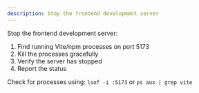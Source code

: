 ```yaml
---
description: Stop the frontend development server
---
```


Stop the frontend development server:

1. Find running Vite/npm processes on port 5173
2. Kill the processes gracefully
3. Verify the server has stopped
4. Report the status

Check for processes using: `lsof -i :5173` or `ps aux | grep vite`
